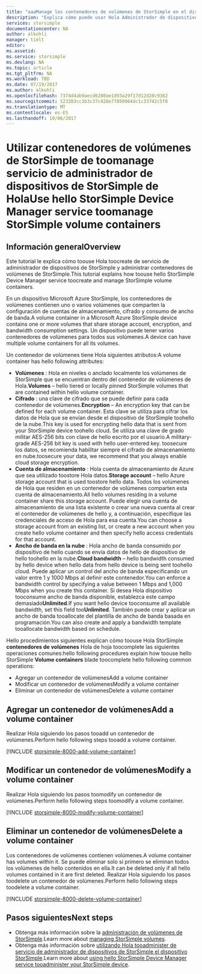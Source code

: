 ```yaml
---
title: "aaaManage los contenedores de volúmenes de StorSimple en el dispositivo de la serie StorSimple 8000 Hola | Documentos de Microsoft"
description: "Explica cómo puede usar Hola Administrador de dispositivos de StorSimple contenedores de volúmenes de servicio página tooadd, modificar o eliminación un contenedor de volúmenes."
services: storsimple
documentationcenter: NA
author: alkohli
manager: timlt
editor: 
ms.assetid: 
ms.service: storsimple
ms.devlang: NA
ms.topic: article
ms.tgt_pltfrm: NA
ms.workload: TBD
ms.date: 07/19/2017
ms.author: alkohli
ms.openlocfilehash: 7374d4ab9aecd6280ae1d93a29f17d12d28c9362
ms.sourcegitcommit: 523283cc1b3c37c428e77850964dc1c33742c5f0
ms.translationtype: MT
ms.contentlocale: es-ES
ms.lasthandoff: 10/06/2017
---
```

# <a name="use-hello-storsimple-device-manager-service-toomanage-storsimple-volume-containers"></a><span data-ttu-id="f1955-103">Utilizar contenedores de volúmenes de StorSimple de toomanage servicio de administrador de dispositivos de StorSimple de Hola</span><span class="sxs-lookup"><span data-stu-id="f1955-103">Use hello StorSimple Device Manager service toomanage StorSimple volume containers</span></span>

## <a name="overview"></a><span data-ttu-id="f1955-104">Información general</span><span class="sxs-lookup"><span data-stu-id="f1955-104">Overview</span></span>
<span data-ttu-id="f1955-105">Este tutorial le explica cómo toouse Hola toocreate de servicio de administrador de dispositivos de StorSimple y administrar contenedores de volúmenes de StorSimple.</span><span class="sxs-lookup"><span data-stu-id="f1955-105">This tutorial explains how toouse hello StorSimple Device Manager service toocreate and manage StorSimple volume containers.</span></span>

<span data-ttu-id="f1955-106">En un dispositivo Microsoft Azure StorSimple, los contenedores de volúmenes contienen uno o varios volúmenes que comparten la configuración de cuentas de almacenamiento, cifrado y consumo de ancho de banda.</span><span class="sxs-lookup"><span data-stu-id="f1955-106">A volume container in a Microsoft Azure StorSimple device contains one or more volumes that share storage account, encryption, and bandwidth consumption settings.</span></span> <span data-ttu-id="f1955-107">Un dispositivo puede tener varios contenedores de volúmenes para todos sus volúmenes.</span><span class="sxs-lookup"><span data-stu-id="f1955-107">A device can have multiple volume containers for all its volumes.</span></span> 

<span data-ttu-id="f1955-108">Un contenedor de volúmenes tiene Hola siguientes atributos:</span><span class="sxs-lookup"><span data-stu-id="f1955-108">A volume container has hello following attributes:</span></span>

* <span data-ttu-id="f1955-109">**Volúmenes** : Hola en niveles o anclado localmente los volúmenes de StorSimple que se encuentran dentro del contenedor de volúmenes de Hola.</span><span class="sxs-lookup"><span data-stu-id="f1955-109">**Volumes** – hello tiered or locally pinned StorSimple volumes that are contained within hello volume container.</span></span> 
* <span data-ttu-id="f1955-110">**Cifrado** : una clave de cifrado que se puede definir para cada contenedor de volúmenes.</span><span class="sxs-lookup"><span data-stu-id="f1955-110">**Encryption** – An encryption key that can be defined for each volume container.</span></span> <span data-ttu-id="f1955-111">Esta clave se utiliza para cifrar los datos de Hola que se envían desde el dispositivo de StorSimple toohello de la nube.</span><span class="sxs-lookup"><span data-stu-id="f1955-111">This key is used for encrypting hello data that is sent from your StorSimple device toohello cloud.</span></span> <span data-ttu-id="f1955-112">Se utiliza una clave de grado militar AES-256 bits con clave de hello escrito por el usuario.</span><span class="sxs-lookup"><span data-stu-id="f1955-112">A military-grade AES-256 bit key is used with hello user-entered key.</span></span> <span data-ttu-id="f1955-113">toosecure los datos, se recomienda habilitar siempre el cifrado de almacenamiento en nube.</span><span class="sxs-lookup"><span data-stu-id="f1955-113">toosecure your data, we recommend that you always enable cloud storage encryption.</span></span>
* <span data-ttu-id="f1955-114">**Cuenta de almacenamiento** : Hola cuenta de almacenamiento de Azure que sea utilizado toostore Hola datos.</span><span class="sxs-lookup"><span data-stu-id="f1955-114">**Storage account** – hello Azure storage account that is used toostore hello data.</span></span> <span data-ttu-id="f1955-115">Todos los volúmenes de Hola que residen en un contenedor de volúmenes comparten esta cuenta de almacenamiento.</span><span class="sxs-lookup"><span data-stu-id="f1955-115">All hello volumes residing in a volume container share this storage account.</span></span> <span data-ttu-id="f1955-116">Puede elegir una cuenta de almacenamiento de una lista existente o crear una nueva cuenta al crear el contenedor de volúmenes de hello y, a continuación, especifique las credenciales de acceso de Hola para esa cuenta.</span><span class="sxs-lookup"><span data-stu-id="f1955-116">You can choose a storage account from an existing list, or create a new account when you create hello volume container and then specify hello access credentials for that account.</span></span>
* <span data-ttu-id="f1955-117">**Ancho de banda en la nube** : Hola ancho de banda consumido por dispositivo de hello cuando se envía datos de hello de dispositivo de hello toohello en la nube.</span><span class="sxs-lookup"><span data-stu-id="f1955-117">**Cloud bandwidth** – hello bandwidth consumed by hello device when hello data from hello device is being sent toohello cloud.</span></span> <span data-ttu-id="f1955-118">Puede aplicar un control del ancho de banda especificando un valor entre 1 y 1000 Mbps al definir este contenedor.</span><span class="sxs-lookup"><span data-stu-id="f1955-118">You can enforce a bandwidth control by specifying a value between 1 Mbps and 1,000 Mbps when you create this container.</span></span> <span data-ttu-id="f1955-119">Si desea Hola dispositivo tooconsume ancho de banda disponible, establezca este campo demasiado**Unlimited**.</span><span class="sxs-lookup"><span data-stu-id="f1955-119">If you want hello device tooconsume all available bandwidth, set this field too**Unlimited**.</span></span> <span data-ttu-id="f1955-120">También puede crear y aplicar un ancho de banda tooallocate del plantilla de ancho de banda basada en programación.</span><span class="sxs-lookup"><span data-stu-id="f1955-120">You can also create and apply a bandwidth template tooallocate bandwidth based on schedule.</span></span>

<span data-ttu-id="f1955-121">Hello procedimientos siguientes explican cómo toouse Hola StorSimple **contenedores de volúmenes** Hola de hoja toocomplete las siguientes operaciones comunes:</span><span class="sxs-lookup"><span data-stu-id="f1955-121">hello following procedures explain how toouse hello StorSimple **Volume containers** blade toocomplete hello following common operations:</span></span>

* <span data-ttu-id="f1955-122">Agregar un contenedor de volúmenes</span><span class="sxs-lookup"><span data-stu-id="f1955-122">Add a volume container</span></span>
* <span data-ttu-id="f1955-123">Modificar un contenedor de volúmenes</span><span class="sxs-lookup"><span data-stu-id="f1955-123">Modify a volume container</span></span>
* <span data-ttu-id="f1955-124">Eliminar un contenedor de volúmenes</span><span class="sxs-lookup"><span data-stu-id="f1955-124">Delete a volume container</span></span>

## <a name="add-a-volume-container"></a><span data-ttu-id="f1955-125">Agregar un contenedor de volúmenes</span><span class="sxs-lookup"><span data-stu-id="f1955-125">Add a volume container</span></span>
<span data-ttu-id="f1955-126">Realizar Hola siguiendo los pasos tooadd un contenedor de volúmenes.</span><span class="sxs-lookup"><span data-stu-id="f1955-126">Perform hello following steps tooadd a volume container.</span></span>

[!INCLUDE [storsimple-8000-add-volume-container](../../includes/storsimple-8000-create-volume-container.md)]

## <a name="modify-a-volume-container"></a><span data-ttu-id="f1955-127">Modificar un contenedor de volúmenes</span><span class="sxs-lookup"><span data-stu-id="f1955-127">Modify a volume container</span></span>
<span data-ttu-id="f1955-128">Realizar Hola siguiendo los pasos toomodify un contenedor de volúmenes.</span><span class="sxs-lookup"><span data-stu-id="f1955-128">Perform hello following steps toomodify a volume container.</span></span>

[!INCLUDE [storsimple-8000-modify-volume-container](../../includes/storsimple-8000-modify-volume-container.md)]

## <a name="delete-a-volume-container"></a><span data-ttu-id="f1955-129">Eliminar un contenedor de volúmenes</span><span class="sxs-lookup"><span data-stu-id="f1955-129">Delete a volume container</span></span>
<span data-ttu-id="f1955-130">Los contenedores de volúmenes contienen volúmenes.</span><span class="sxs-lookup"><span data-stu-id="f1955-130">A volume container has volumes within it.</span></span> <span data-ttu-id="f1955-131">Se puede eliminar solo si primero se eliminan todos los volúmenes de hello contenidos en ella.</span><span class="sxs-lookup"><span data-stu-id="f1955-131">It can be deleted only if all hello volumes contained in it are first deleted.</span></span> <span data-ttu-id="f1955-132">Realizar Hola siguiendo los pasos toodelete un contenedor de volúmenes.</span><span class="sxs-lookup"><span data-stu-id="f1955-132">Perform hello following steps toodelete a volume container.</span></span>

[!INCLUDE [storsimple-8000-delete-volume-container](../../includes/storsimple-8000-delete-volume-container.md)]

## <a name="next-steps"></a><span data-ttu-id="f1955-133">Pasos siguientes</span><span class="sxs-lookup"><span data-stu-id="f1955-133">Next steps</span></span>
* <span data-ttu-id="f1955-134">Obtenga más información sobre la [administración de volúmenes de StorSimple](storsimple-8000-manage-volumes-u2.md).</span><span class="sxs-lookup"><span data-stu-id="f1955-134">Learn more about [managing StorSimple volumes](storsimple-8000-manage-volumes-u2.md).</span></span> 
* <span data-ttu-id="f1955-135">Obtenga más información sobre [utilizando Hola tooadminister de servicio de administrador de dispositivos de StorSimple el dispositivo StorSimple](storsimple-8000-manager-service-administration.md).</span><span class="sxs-lookup"><span data-stu-id="f1955-135">Learn more about [using hello StorSimple Device Manager service tooadminister your StorSimple device](storsimple-8000-manager-service-administration.md).</span></span>

